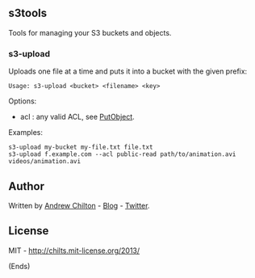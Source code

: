 ## s3tools ##

Tools for managing your S3 buckets and objects.

### s3-upload ###

Uploads one file at a time and puts it into a bucket with the given prefix:

```
Usage: s3-upload <bucket> <filename> <key>
```

Options:

* acl : any valid ACL, see [PutObject](docs.aws.amazon.com/AmazonS3/latest/API/RESTObjectPUT.html).

Examples:

```
s3-upload my-bucket my-file.txt file.txt
s3-upload f.example.com --acl public-read path/to/animation.avi videos/animation.avi
```

## Author ##

Written by [Andrew Chilton](http://chilts.org/) - [Blog](http://chilts.org/blog/) -
[Twitter](https://twitter.com/andychilton).

## License ##

MIT - http://chilts.mit-license.org/2013/

(Ends)
